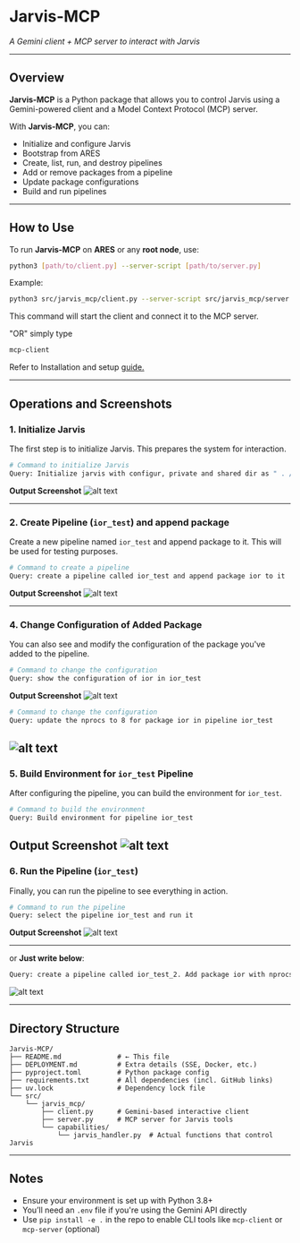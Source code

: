 
# Jarvis-MCP

*A Gemini client + MCP server to interact with Jarvis*

---

## Overview

**Jarvis-MCP** is a Python package that allows you to control Jarvis using a Gemini-powered client and a Model Context Protocol (MCP) server.

With **Jarvis-MCP**, you can:

* Initialize and configure Jarvis
* Bootstrap from ARES
* Create, list, run, and destroy pipelines
* Add or remove packages from a pipeline
* Update package configurations
* Build and run pipelines

---

## How to Use

To run **Jarvis-MCP** on **ARES** or any **root node**, use:

```bash
python3 [path/to/client.py] --server-script [path/to/server.py]
```

Example:

```bash
python3 src/jarvis_mcp/client.py --server-script src/jarvis_mcp/server.py
```

This command will start the client and connect it to the MCP server.

"OR" simply type
```bash
mcp-client 
```

Refer to Installation and setup [guide.](GUIDE.md)


---

## Operations and Screenshots

### 1. **Initialize Jarvis**

The first step is to initialize Jarvis. This prepares the system for interaction.

```bash
# Command to initialize Jarvis
Query: Initialize jarvis with configur, private and shared dir as " . /jarvis—pipelines'
```

**Output Screenshot**
![alt text](<assets/Screenshot 2025-05-15 160800.png>)

---

### 2. **Create Pipeline (`ior_test`) and append package**

Create a new pipeline named `ior_test` and append package to it. This will be used for testing purposes.

```bash
# Command to create a pipeline
Query: create a pipeline called ior_test and append package ior to it
```

**Output Screenshot**
![alt text](<assets/Screenshot 2025-05-15 162219.png>)

---

### 4. **Change Configuration of Added Package**

You can also see and modify the configuration of the package you've added to the pipeline.

```bash
# Command to change the configuration
Query: show the configuration of ior in ior_test
```

**Output Screenshot**
![alt text](<assets/Screenshot 2025-05-15 162322.png>)

```bash
# Command to change the configuration
Query: update the nprocs to 8 for package ior in pipeline ior_test
```

![alt text](<assets/Screenshot 2025-05-15 162545.png>)
---

### 5. **Build Environment for `ior_test` Pipeline**

After configuring the pipeline, you can build the environment for `ior_test`.

```bash
# Command to build the environment
Query: Build environment for pipeline ior_test 
```

**Output Screenshot**
![alt text](<assets/Screenshot 2025-05-15 162922.png>)
---

### 6. **Run the Pipeline (`ior_test`)**

Finally, you can run the pipeline to see everything in action.

```bash
# Command to run the pipeline
Query: select the pipeline ior_test and run it
```

**Output Screenshot**
![alt text](<assets/Screenshot 2025-05-15 163023.png>)

---

or **Just write below**:
```bash
Query: create a pipeline called ior_test_2. Add package ior with nprocs set to 16. After adding, set the pipeline ior_test_2 as current and build environment for it and run it.
```
![alt text](<assets/Screenshot 2025-05-15 163759.png>)

---
## Directory Structure

```
Jarvis-MCP/
├── README.md              # ← This file
├── DEPLOYMENT.md          # Extra details (SSE, Docker, etc.)
├── pyproject.toml         # Python package config
├── requirements.txt       # All dependencies (incl. GitHub links)
├── uv.lock                # Dependency lock file
└── src/
    └── jarvis_mcp/
        ├── client.py      # Gemini-based interactive client
        ├── server.py      # MCP server for Jarvis tools
        └── capabilities/
            └── jarvis_handler.py  # Actual functions that control Jarvis
```

---

## Notes

* Ensure your environment is set up with Python 3.8+
* You’ll need an `.env` file if you're using the Gemini API directly
* Use `pip install -e .` in the repo to enable CLI tools like `mcp-client` or `mcp-server` (optional)
